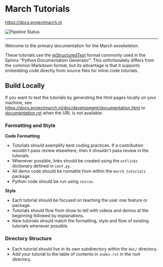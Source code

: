 # March Tutorials

https://docs.projectmarch.nl

![Pipeline Status](https://gitlab.com/project-march/tutorials/badges/main/pipeline.svg)

----------------

Welcome to the primary documentation for the March exoskeleton.

These tutorials use the [reStructuredText](https://www.sphinx-doc.org/en/stable/rest.html)
format commonly used in the Sphinx "Python Documentation Generator". This
unfortunately differs from the common Markdown format, but its advantage is that
it supports embedding code directly from source files for inline code tutorials.

## Build Locally

If you want to test the tutorials by generating the html pages locally on your
machine, see https://docs.projectmarch.nl/doc/development/documentation.html or
[documentation.rst](doc/development/documentation.rst) when the URL is not
available.

### Formatting and Style

**Code Formatting**

* Tutorials should exemplify best coding practices. If a contribution wouldn't pass review elsewhere, then it shouldn't pass review in the tutorials.
* Whenever possible, links should be created using the ``extlinks`` dictionary defined in ``conf.py``.
* All demo code should be runnable from within the ``march_tutorials`` package.
* Python code should be run using ``rosrun``.

**Style**

* Each tutorial should be focused on teaching the user one feature or package.
* Tutorials should flow from show to tell with videos and demos at the beginning followed by explanations.
* New tutorials should match the formatting, style and flow of existing tutorials whenever possible.

### Directory Structure

* Each tutorial should live in its own subdirectory within the `doc/` directory.
* Add your tutorial to the table of contents in `index.rst` in the root directory.
